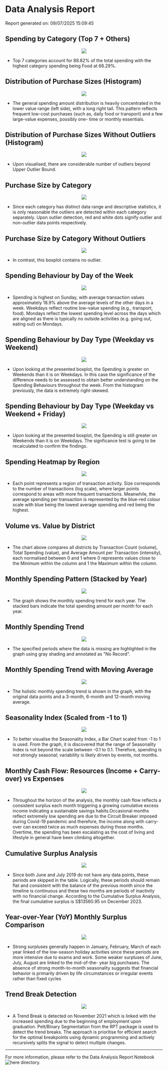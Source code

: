 # Data Analysis Report

Report generated on: 09/07/2025 15:09:45

## Spending by Category (Top 7 + Others)

<p align='center'><img src='ASSETS/PLOTS/PIE_CHART_TOP_7_SPENDING_CATEGORIES.png'></p>

* Top 7 categories account for 88.82% of the total spending with the highest category spending being Food at 66.29%.


## Distribution of Purchase Sizes (Histogram)

<p align='center'><img src='ASSETS/PLOTS/HISTOGRAM_DISTRIBUTION_OF_PURCHASE_SIZES.png'></p>

* The general spending amount distribution is heavily concentrated in the lower value range (left side), with a long right tail.
This pattern reflects frequent low-cost purchases (such as, daily food or transport) and a few large-value expenses, possibly one-
time or monthly essentials.


## Distribution of Purchase Sizes Without Outliers (Histogram)

<p align='center'><img src='ASSETS/PLOTS/HISTOGRAM_DISTRIBUTION_OF_PURCHASE_SIZES_WITHOUT_OUTLIERS.png'></p>

* Upon visualised, there are considerable number of outliers beyond Upper Outlier Bound.


## Purchase Size by Category

<p align='center'><img src='ASSETS/PLOTS/BOX_PLOT_PURCHASE_SIZE_BY_CATEGORY.png'></p>

* Since each category has distinct data range and descriptive statistics, it is only reasonable the outliers are detected within
each category separately. Upon outlier detection, red and white dots signify outlier and non-outlier data points respectively.


## Purchase Size by Category Without Outliers

<p align='center'><img src='ASSETS/PLOTS/BOX_PLOT_PURCHASE_SIZE_BY_CATEGORY_WITHOUT_OUTLIERS.png'></p>

* In contrast, this boxplot contains no outlier.


## Spending Behaviour by Day of the Week

<p align='center'><img src='ASSETS/PLOTS/HISTOGRAM_DISTRIBUTION_OF_PURCHASE_SIZES_WITHOUT_OUTLIERS.png'></p>

* Spending is highest on Sunday, with average transaction values approximately 18.9% above the average levels of the other days in
a week. Weekdays reflect routine low-value spending (e.g., transport, food). Mondays reflect the lowest spending level across the
days which are aligned as there is typically no outside activities (e.g. going out, eating out) on Mondays.


## Spending Behaviour by Day Type (Weekday vs Weekend)

<p align='center'><img src='ASSETS/PLOTS/SPENDING_BEHAVIOUR_WEEKEND_VS_WEEKDAY.png'></p>

* Upon looking at the presented boxplot, the Spending is greater on Weekends than it is on Weekdays. In this case the significance
of the difference needs to be assessed to obtain better understanding on the Spending Behaviours throughout the week.  From the
histogram previously, the data is extremely right-skewed.


## Spending Behaviour by Day Type (Weekday vs Weekend + Friday)

<p align='center'><img src='ASSETS/PLOTS/SPENDING_BEHAVIOUR_WEEKEND_VS_WEEKDAY_RECALCULATED.png'></p>

* Upon looking at the presented boxplot, the Spending is still greater on Weekends than it is on Weekdays. The signficance test is
going to be recalculated to confirm the findings.


## Spending Heatmap by Region

<p align='center'><img src='ASSETS/PLOTS/SPENDING_HEATMAP_BY_REGION.png'></p>

* Each point represents a region of transaction activity. Size corresponds to the number of transactions (log scale), where larger
points correspond to areas with more frequent transactions. Meanwhile, the average spending per transaction is represented by the
blue-red colour scale with blue being the lowest average spending and red being the highest.


## Volume vs. Value by District

<p align='center'><img src='ASSETS/PLOTS/VOLUME_VALUE_BY_DISTRICT.png'></p>

* The chart above compares all districts by Transaction Count (volume), Total Spending (value), and Average Amount per Transaction
(intensity), each normalised between 0 and 1 where 0 represents values close to the Minimum within the column and 1 the Maximum
within the column.


## Monthly Spending Pattern (Stacked by Year)

<p align='center'><img src='ASSETS/PLOTS/MONTHLY_SPENDING_PATTERN_STACKED.png'></p>

* The graph shows the monthly spending trend for each year. The stacked bars indicate the total spending amount per month for each
year.


## Monthly Spending Trend

<p align='center'><img src='ASSETS/PLOTS/MONTHLY_SPENDING_PATTERN_LINE_ANNOTATED.png'></p>

* The specified periods where the data is missing are highlighted in the graph using gray shading and annotated as "No Record".


## Monthly Spending Trend with Moving Average

<p align='center'><img src='ASSETS/PLOTS/MONTHLY_SPENDING_PATTERN_MOVING_AVERAGE.png'></p>

* The holistic monthly spending trend is shown in the graph, with the original data points and a 3-month, 6-month and 12-month
moving average.


## Seasonality Index (Scaled from -1 to 1)

<p align='center'><img src='ASSETS/PLOTS/SEASONALITY_INDEX.png'></p>

* To better visualise the Seasonality Index, a Bar Chart scaled from -1 to 1 is used. From the graph, it is discovered that the
range of Seasonality Index is not beyond the scale between -0.1 to 0.1. Therefore, spending is not strongly seasonal; variability
is likely driven by events, not months.


## Monthly Cash Flow: Resources (Income + Carry-over) vs Expenses

<p align='center'><img src='ASSETS/PLOTS/MONTHLY_CASH_FLOW.png'></p>

* Throughout the horizon of the analysis, the monthly cash flow reflects a consistent surplus each month triggering a growing
cumulative excess income indicating a sustainable savings habits.Occasional months reflect extremely low spending are due to the
Circuit Breaker imposed during Covid-19 pandemic and therefore, the income along with carry-over can exceed twice as much expenses
during those months. Overtime, the spending has been escalating as the cost of living and lifestyle in general have been climbing
altogether.


## Cumulative Surplus Analysis

<p align='center'><img src='ASSETS/PLOTS/CUMULATIVE_SURPLUS_FULL.png'></p>

* Since both June and July 2019 do not have any data points, these periods are skipped in the table. Logically, these periods
should remain flat and consistent with the balance of the previous month since the timeline is continuous and these two months are
periods of inactivity with no financial change. According to the Cumulative Surplus Analysis, the final cumulative surplus is
S$13560.95 on December 2023.


## Year-over-Year (YoY) Monthly Surplus Comparison

<p align='center'><img src='ASSETS/PLOTS/YOY_SURPLUS_COMPARISON.png'></p>

* Strong surpluses generally happen in January, February, March of each year linked of the low-season holiday activities since
these periods are more intensive due to exams and work. Some weaker surpluses of June, July, August are linked to the mid-of-the-
year big purchases. The absence of strong month-to-month seasonality suggests that financial behavior is primarily driven by life
circumstances or irregular events rather than fixed cycles


## Trend Break Detection

<p align='center'><img src='ASSETS/PLOTS/TREND_BREAK_DETECTION.png'></p>

* A Trend Break is detected on November 2021 which is linked with the increased spending due to the beginning of employment upon
graduation. Pelt/Binary Segmentation from the RPT package is used to detect the trend breaks. The approach is prioritise for
efficient search for the optimal breakpoints using dynamic programming and actively recursively splits the signal to detect
multiple changes.


---

For more information, please refer to the Data Analysis Report Notebook ![here](NOTEBOOKS/CASH_FLOW_DATA_ANALYSIS.ipynb) directory.
